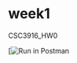 # week1
CSC3916_HW0 

[![Run in Postman](https://www.postman.com/spacecraft-engineer-27134754/workspace/spring-2022/request/19231130-fac6a765-3d41-4b17-a7b0-7de7dfd84b34)
